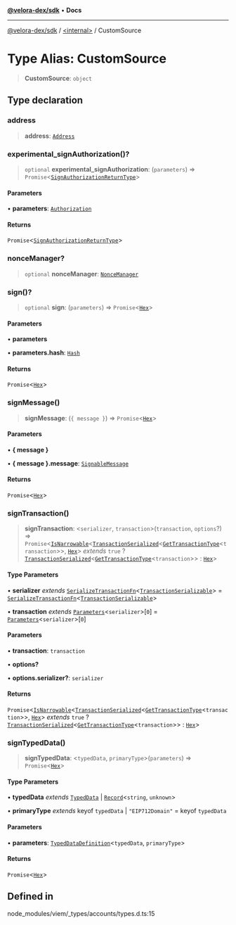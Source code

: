 [**@velora-dex/sdk**](../../README.md) • **Docs**

***

[@velora-dex/sdk](../../globals.md) / [\<internal\>](../README.md) / CustomSource

# Type Alias: CustomSource

> **CustomSource**: `object`

## Type declaration

### address

> **address**: [`Address`](Address.md)

### experimental\_signAuthorization()?

> `optional` **experimental\_signAuthorization**: (`parameters`) => `Promise`\<[`SignAuthorizationReturnType`](SignAuthorizationReturnType.md)\>

#### Parameters

• **parameters**: [`Authorization`](Authorization.md)

#### Returns

`Promise`\<[`SignAuthorizationReturnType`](SignAuthorizationReturnType.md)\>

### nonceManager?

> `optional` **nonceManager**: [`NonceManager`](NonceManager.md)

### sign()?

> `optional` **sign**: (`parameters`) => `Promise`\<[`Hex`](Hex.md)\>

#### Parameters

• **parameters**

• **parameters.hash**: [`Hash`](Hash.md)

#### Returns

`Promise`\<[`Hex`](Hex.md)\>

### signMessage()

> **signMessage**: (`{ message }`) => `Promise`\<[`Hex`](Hex.md)\>

#### Parameters

• **\{ message \}**

• **\{ message \}.message**: [`SignableMessage`](SignableMessage.md)

#### Returns

`Promise`\<[`Hex`](Hex.md)\>

### signTransaction()

> **signTransaction**: \<`serializer`, `transaction`\>(`transaction`, `options`?) => `Promise`\<[`IsNarrowable`](IsNarrowable.md)\<[`TransactionSerialized`](TransactionSerialized.md)\<[`GetTransactionType`](GetTransactionType.md)\<`transaction`\>\>, [`Hex`](Hex.md)\> *extends* `true` ? [`TransactionSerialized`](TransactionSerialized.md)\<[`GetTransactionType`](GetTransactionType.md)\<`transaction`\>\> : [`Hex`](Hex.md)\>

#### Type Parameters

• **serializer** *extends* [`SerializeTransactionFn`](SerializeTransactionFn.md)\<[`TransactionSerializable`](TransactionSerializable.md)\> = [`SerializeTransactionFn`](SerializeTransactionFn.md)\<[`TransactionSerializable`](TransactionSerializable.md)\>

• **transaction** *extends* [`Parameters`](Parameters.md)\<`serializer`\>\[`0`\] = [`Parameters`](Parameters.md)\<`serializer`\>\[`0`\]

#### Parameters

• **transaction**: `transaction`

• **options?**

• **options.serializer?**: `serializer`

#### Returns

`Promise`\<[`IsNarrowable`](IsNarrowable.md)\<[`TransactionSerialized`](TransactionSerialized.md)\<[`GetTransactionType`](GetTransactionType.md)\<`transaction`\>\>, [`Hex`](Hex.md)\> *extends* `true` ? [`TransactionSerialized`](TransactionSerialized.md)\<[`GetTransactionType`](GetTransactionType.md)\<`transaction`\>\> : [`Hex`](Hex.md)\>

### signTypedData()

> **signTypedData**: \<`typedData`, `primaryType`\>(`parameters`) => `Promise`\<[`Hex`](Hex.md)\>

#### Type Parameters

• **typedData** *extends* [`TypedData`](TypedData.md) \| [`Record`](Record.md)\<`string`, `unknown`\>

• **primaryType** *extends* keyof `typedData` \| `"EIP712Domain"` = keyof `typedData`

#### Parameters

• **parameters**: [`TypedDataDefinition`](TypedDataDefinition.md)\<`typedData`, `primaryType`\>

#### Returns

`Promise`\<[`Hex`](Hex.md)\>

## Defined in

node\_modules/viem/\_types/accounts/types.d.ts:15
